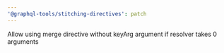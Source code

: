 ```yaml
---
'@graphql-tools/stitching-directives': patch
---
```


Allow using merge directive without keyArg argument if resolver takes 0 arguments
